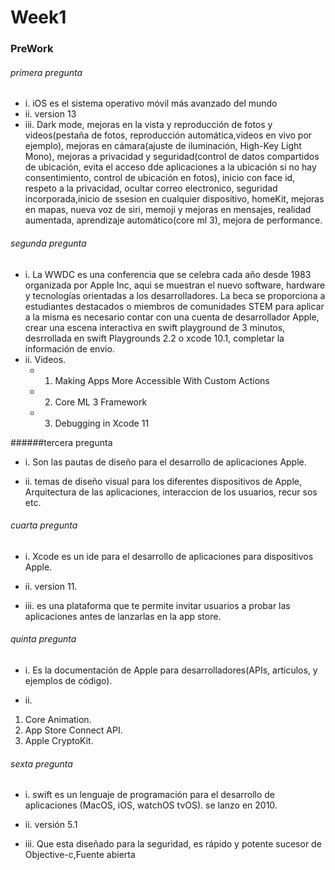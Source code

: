 # Week1
### PreWork
###### primera pregunta

* i. iOS es el sistema operativo móvil más avanzado del mundo 
* ii. version  13
* iii. Dark mode, mejoras en la vista y reproducción de fotos y videos(pestaña de fotos, reproducción automática,videos en vivo por ejemplo), mejoras en cámara(ajuste de iluminación, High-Key Light Mono), mejoras a privacidad y seguridad(control de datos compartidos de ubicación, evita el acceso dde aplicaciones a la ubicación si no hay consentimiento, control de ubicación en fotos), inicio con face id, respeto a la privacidad, ocultar correo electronico, seguridad incorporada,inicio de ssesion en cualquier dispositivo, homeKit, mejoras en mapas, nueva voz de siri, memoji y mejoras en mensajes, realidad aumentada, aprendizaje automático(core ml 3), mejora de performance.

###### segunda pregunta

* i. La WWDC es una conferencia que se celebra cada año desde 1983 organizada por Apple Inc, aqui se muestran el nuevo software, hardware y tecnologías orientadas a los desarrolladores.
La beca se proporciona a estudiantes destacados o miembros de comunidades STEM para aplicar a la misma es necesario contar con una cuenta de desarrollador Apple, crear una escena interactiva en swift playground de 3 minutos, desrrollada en swift Playgrounds 2.2 o xcode 10.1, completar la información de envio.
* ii.
Videos. 
  - 1. Making Apps More Accessible With Custom Actions
  - 2. Core ML 3 Framework
  - 3. Debugging in Xcode 11

######tercera pregunta

* i. Son las pautas de diseño para el desarrollo de aplicaciones Apple.

* ii. temas de diseño visual para los diferentes dispositivos de Apple, Arquitectura de las aplicaciones, interaccion de los usuarios, recur
sos etc.

###### cuarta pregunta

* i. Xcode es un ide para el desarrollo de aplicaciones para dispositivos Apple.

* ii. version 11.

* iii. es una plataforma que te permite invitar usuarios a probar las aplicaciones antes de lanzarlas en la app store.

###### quinta pregunta

* i. Es la documentación de Apple para desarrolladores(APIs, articulos, y ejemplos de código).

 * ii. 
1. Core Animation.
2. App Store Connect API.
3. Apple CryptoKit.

###### sexta pregunta

* i. swift es un lenguaje de programación para el desarrollo de aplicaciones (MacOS, iOS, watchOS tvOS). se lanzo en 2010.

* ii. versión 5.1

* iii. Que esta diseñado para la seguridad, es rápido y potente sucesor de Objective-c,Fuente abierta 
